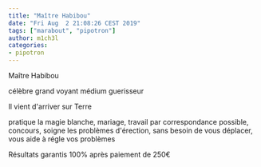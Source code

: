 ```yaml
---
title: "Maître Habibou"
date: "Fri Aug  2 21:08:26 CEST 2019"
tags: ["marabout", "pipotron"]
author: m1ch3l
categories:
- pipotron
---
```


Maître Habibou

célèbre grand voyant médium guerisseur

Il vient d'arriver sur Terre

pratique la magie blanche, mariage, travail par correspondance possible, concours, soigne les problèmes d'érection, sans besoin de vous déplacer, vous aide à régle vos problèmes

Résultats garantis 100% après paiement de 250€

